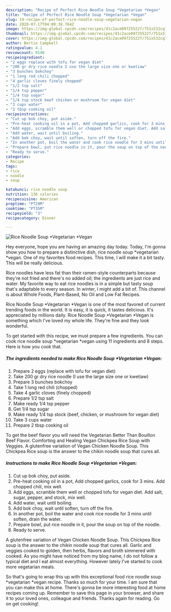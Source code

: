 ```yaml
---
description: "Recipe of Perfect Rice Noodle Soup *Vegetarian *Vegan"
title: "Recipe of Perfect Rice Noodle Soup *Vegetarian *Vegan"
slug: 19-recipe-of-perfect-rice-noodle-soup-vegetarian-vegan
date: 2020-07-17T04:09:38.764Z
image: https://img-global.cpcdn.com/recipes/41c2ace09725522f/751x532cq70/rice-noodle-soup-vegetarian-vegan-recipe-main-photo.jpg
thumbnail: https://img-global.cpcdn.com/recipes/41c2ace09725522f/751x532cq70/rice-noodle-soup-vegetarian-vegan-recipe-main-photo.jpg
cover: https://img-global.cpcdn.com/recipes/41c2ace09725522f/751x532cq70/rice-noodle-soup-vegetarian-vegan-recipe-main-photo.jpg
author: Bertie Campbell
ratingvalue: 4.1
reviewcount: 9140
recipeingredient:
- "2 eggs replace with tofu for vegan diet"
- "200 gr dry rice noodle I use the large size one or kwetiaw"
- "3 bunches bokchoy"
- "1 long red chili chopped"
- "4 garlic cloves finely chopped"
- "1/2 tsp salt"
- "1/4 tsp pepper"
- "1/4 tsp sugar"
- "1/4 tsp stock beef chicken or mushroom for vegan diet"
- "3 cups water"
- "2 tbsp cooking oil"
recipeinstructions:
- "Cut up bok choy, put aside."
- "Pre-heat cooking oil in a pot, Add chopped garlics, cook for 3 mins. Add chopped chili, mix well."
- "Add eggs, scramble them well or chopped tofu for vegan diet. Add salt, sugar, pepper, and stock, mix well."
- "Add water, wait until boiling."
- "Add bok choy, wait until soften, turn off the fire."
- "In another pot, boil the water and cook rice noodle for 3 mins until soften, drain the water."
- "Prepare bowl, put rice noodle in it, pour the soup on top of the noodle."
- "Ready to serve."
categories:
- Recipe
tags:
- rice
- noodle
- soup

katakunci: rice noodle soup 
nutrition: 136 calories
recipecuisine: American
preptime: "PT29M"
cooktime: "PT35M"
recipeyield: "3"
recipecategory: Dinner

---
```



![Rice Noodle Soup *Vegetarian *Vegan](https://img-global.cpcdn.com/recipes/41c2ace09725522f/751x532cq70/rice-noodle-soup-vegetarian-vegan-recipe-main-photo.jpg)

Hey everyone, hope you are having an amazing day today. Today, I'm gonna show you how to prepare a distinctive dish, rice noodle soup *vegetarian *vegan. One of my favorites food recipes. This time, I will make it a bit tasty. This will be really delicious.

Rice noodles have less fat than their ramen-style counterparts because they&#39;re not fried and there&#39;s no added oil; the ingredients are just rice and water. My favorite way to eat rice noodles is in a simple but tasty soup that&#39;s adaptable to every season. In winter, I might add a bit of. This channel is about Whole Foods, Plant-Based, No Oil and Low Fat Recipes.

Rice Noodle Soup *Vegetarian *Vegan is one of the most favored of current trending foods in the world. It is easy, it is quick, it tastes delicious. It's appreciated by millions daily. Rice Noodle Soup *Vegetarian *Vegan is something which I've loved my whole life. They're fine and they look wonderful.


To get started with this recipe, we must prepare a few ingredients. You can cook rice noodle soup *vegetarian *vegan using 11 ingredients and 8 steps. Here is how you cook that.

<!--inarticleads1-->

##### The ingredients needed to make Rice Noodle Soup *Vegetarian *Vegan:

1. Prepare 2 eggs (replace with tofu for vegan diet)
1. Take 200 gr dry rice noodle (I use the large size one or kwetiaw)
1. Prepare 3 bunches bokchoy
1. Take 1 long red chili (chopped)
1. Take 4 garlic cloves (finely chopped)
1. Prepare 1/2 tsp salt
1. Make ready 1/4 tsp pepper
1. Get 1/4 tsp sugar
1. Make ready 1/4 tsp stock (beef, chicken, or mushroom for vegan diet)
1. Take 3 cups water
1. Prepare 2 tbsp cooking oil


To get the beef flavor you will need the Vegetarian Better Than Bouillon Beef Flavor. Comforting and Healing Vegan Chickpea Rice Soup with Veggies. A glutenfree variation of Vegan Chicken Noodle Soup. This Chickpea Rice soup is the answer to the chikin noodle soup that cures all. 

<!--inarticleads2-->

##### Instructions to make Rice Noodle Soup *Vegetarian *Vegan:

1. Cut up bok choy, put aside.
1. Pre-heat cooking oil in a pot, Add chopped garlics, cook for 3 mins. Add chopped chili, mix well.
1. Add eggs, scramble them well or chopped tofu for vegan diet. Add salt, sugar, pepper, and stock, mix well.
1. Add water, wait until boiling.
1. Add bok choy, wait until soften, turn off the fire.
1. In another pot, boil the water and cook rice noodle for 3 mins until soften, drain the water.
1. Prepare bowl, put rice noodle in it, pour the soup on top of the noodle.
1. Ready to serve.


A glutenfree variation of Vegan Chicken Noodle Soup. This Chickpea Rice soup is the answer to the chikin noodle soup that cures all. Garlic and veggies cooked to golden, then herbs, flavors and broth simmered with cooked. As you might have noticed from my blog name, I do not follow a typical diet and I eat almost everything. However lately I&#39;ve started to cook more vegetarian meals. 

So that's going to wrap this up with this exceptional food rice noodle soup *vegetarian *vegan recipe. Thanks so much for your time. I am sure that you can make this at home. There's gonna be more interesting food at home recipes coming up. Remember to save this page in your browser, and share it to your loved ones, colleague and friends. Thanks again for reading. Go on get cooking!
